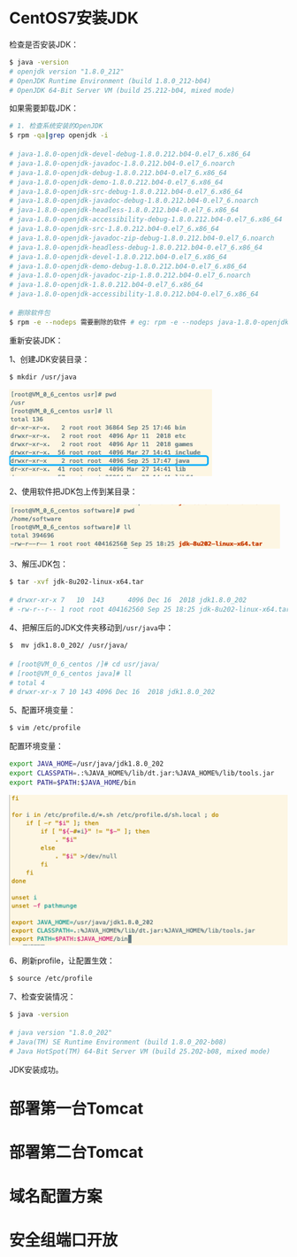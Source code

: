
# CentOS7安装JDK

检查是否安装JDK：

```sh
$ java -version
# openjdk version "1.8.0_212"
# OpenJDK Runtime Environment (build 1.8.0_212-b04)
# OpenJDK 64-Bit Server VM (build 25.212-b04, mixed mode)
```

如果需要卸载JDK：

```sh
# 1. 检查系统安装的OpenJDK
$ rpm -qa|grep openjdk -i

# java-1.8.0-openjdk-devel-debug-1.8.0.212.b04-0.el7_6.x86_64
# java-1.8.0-openjdk-javadoc-1.8.0.212.b04-0.el7_6.noarch
# java-1.8.0-openjdk-debug-1.8.0.212.b04-0.el7_6.x86_64
# java-1.8.0-openjdk-demo-1.8.0.212.b04-0.el7_6.x86_64
# java-1.8.0-openjdk-src-debug-1.8.0.212.b04-0.el7_6.x86_64
# java-1.8.0-openjdk-javadoc-debug-1.8.0.212.b04-0.el7_6.noarch
# java-1.8.0-openjdk-headless-1.8.0.212.b04-0.el7_6.x86_64
# java-1.8.0-openjdk-accessibility-debug-1.8.0.212.b04-0.el7_6.x86_64
# java-1.8.0-openjdk-src-1.8.0.212.b04-0.el7_6.x86_64
# java-1.8.0-openjdk-javadoc-zip-debug-1.8.0.212.b04-0.el7_6.noarch
# java-1.8.0-openjdk-headless-debug-1.8.0.212.b04-0.el7_6.x86_64
# java-1.8.0-openjdk-devel-1.8.0.212.b04-0.el7_6.x86_64
# java-1.8.0-openjdk-demo-debug-1.8.0.212.b04-0.el7_6.x86_64
# java-1.8.0-openjdk-javadoc-zip-1.8.0.212.b04-0.el7_6.noarch
# java-1.8.0-openjdk-1.8.0.212.b04-0.el7_6.x86_64
# java-1.8.0-openjdk-accessibility-1.8.0.212.b04-0.el7_6.x86_64

# 删除软件包
$ rpm -e --nodeps 需要删除的软件 # eg: rpm -e --nodeps java-1.8.0-openjdk-devel-debug-1.8.0.212.b04-0.el7_6.x86_64
```

重新安装JDK：

1、创建JDK安装目录：

```sh
$ mkdir /usr/java
```

<img src="/assets/images/classOne/cp1/01.png">

2、使用软件把JDK包上传到某目录：

<img src="/assets/images/classOne/cp1/02.png">

3、解压JDK包：

```sh
$ tar -xvf jdk-8u202-linux-x64.tar

# drwxr-xr-x 7   10  143      4096 Dec 16  2018 jdk1.8.0_202
# -rw-r--r-- 1 root root 404162560 Sep 25 18:25 jdk-8u202-linux-x64.tar
```

4、把解压后的JDK文件夹移动到`/usr/java`中：

```sh
$  mv jdk1.8.0_202/ /usr/java/

# [root@VM_0_6_centos /]# cd usr/java/
# [root@VM_0_6_centos java]# ll
# total 4
# drwxr-xr-x 7 10 143 4096 Dec 16  2018 jdk1.8.0_202
```

5、配置环境变量：

```sh
$ vim /etc/profile
```

配置环境变量：

```sh
export JAVA_HOME=/usr/java/jdk1.8.0_202
export CLASSPATH=.:%JAVA_HOME%/lib/dt.jar:%JAVA_HOME%/lib/tools.jar  
export PATH=$PATH:$JAVA_HOME/bin
```

<img src="/assets/images/classOne/cp1/03.png">

6、刷新profile，让配置生效：

```sh
$ source /etc/profile
```

7、检查安装情况：

```sh
$ java -version

# java version "1.8.0_202"
# Java(TM) SE Runtime Environment (build 1.8.0_202-b08)
# Java HotSpot(TM) 64-Bit Server VM (build 25.202-b08, mixed mode)
```

JDK安装成功。

# 部署第一台Tomcat

# 部署第二台Tomcat

# 域名配置方案

# 安全组端口开放















